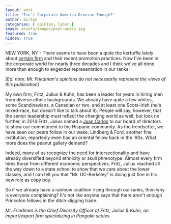 ```yaml
---
layout: post
title: "Isn't Corporate America Diverse Enough?"
author: milton
categories: [ opinion, labor ]
image: assets/images/paul-weiss.jpg
featured: true
hidden: true
---
```


NEW YORK, NY - There seems to have been a quite the kerfuffle lately about [certain firm](https://www.nytimes.com/2019/01/27/us/paul-weiss-partner-diversity-law-firm.html) and their recent promotion practices. Now I've been in the corporate world for nearly three decades and I think we've all done more than enough to engender representation in our ranks.

_[Ed. note: Mr. Friedman's opinions do not necessarily represent the views of this publication]_

My own firm, Fritz, Julius & Kuhn, has been a leader for years in hiring men from diverse ethnic backgrounds. We already have quite a few whites, some Scandinavians, a Canadian or two, and at least one Scots-Irish (he's mixed-race, but doesn't like to talk about it). People will say, however, that the senior leadership must reflect the changing world as well; but look no further, in 2014 Fritz, Julius named a [Juan Carlos](https://en.wikipedia.org/wiki/Juan_Carlos_I_of_Spain) to our board of directors to show our commitment to the Hispanic community. As the trendsetter, we have seen our peers follow in our wake. Lindberg & Ford, another fine institution, reportedly even had an oriental fellow back in the '90s. What more does the peanut gallery demand?

Indeed, many of us recognize the need for intersectionality and have already diversified beyond ethnicity or skull phrenotype. Almost every firm hires those from different economic perspectives. Fritz, Julius reached all the way down to a state school to show that we care about the lower classes, and I can tell you that "Mr. UC-Berkeley" is doing just fine in his new role as copy boy.

So if we already have a rainbow coalition rising through our ranks, then why is everyone complaining? It's not like anyone says that there aren't enough Princeton fellows in the ditch-digging trade.

_Mr. Friedman is the Chief Diversity Officer of Fritz, Julius & Kuhn, an import/export firm specializing in Pangolin scales_